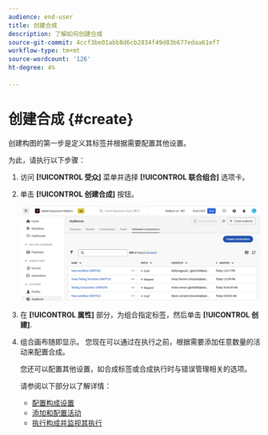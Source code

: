 ```yaml
---
audience: end-user
title: 创建合成
description: 了解如何创建合成
source-git-commit: 4ccf3be01abb8d6cb2834f49d83b677edaa61ef7
workflow-type: tm+mt
source-wordcount: '126'
ht-degree: 4%

---
```



# 创建合成 {#create}

创建构图的第一步是定义其标签并根据需要配置其他设置。

为此，请执行以下步骤：

1. 访问 **[!UICONTROL 受众]** 菜单并选择 **[!UICONTROL 联合组合]** 选项卡。

1. 单击 **[!UICONTROL 创建合成]** 按钮。

   ![](assets/composition-create.png)

1. 在 **[!UICONTROL 属性]** 部分，为组合指定标签，然后单击 **[!UICONTROL 创建]**.

1. 组合画布随即显示。 您现在可以通过在执行之前，根据需要添加任意数量的活动来配置合成。

   您还可以配置其他设置，如合成标签或合成执行时与错误管理相关的选项。

   请参阅以下部分以了解详情：

   * [配置构成设置](#starting-audience)
   * [添加和配置活动](#action-activities)
   * [执行构成并监视其执行](#save)
